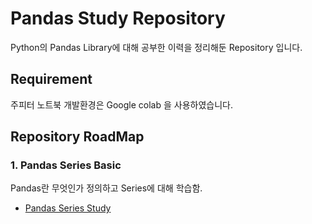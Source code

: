 # Pandas Study Repository
Python의 Pandas Library에 대해 공부한 이력을 정리해둔 Repository 입니다.

## Requirement
주피터 노트북 개발환경은 Google colab 을 사용하였습니다. 

## Repository RoadMap
### 1. Pandas Series Basic
Pandas란 무엇인가 정의하고 Series에 대해 학습함.
- [Pandas Series Study](./Pandas_Series_basic.ipynb)
